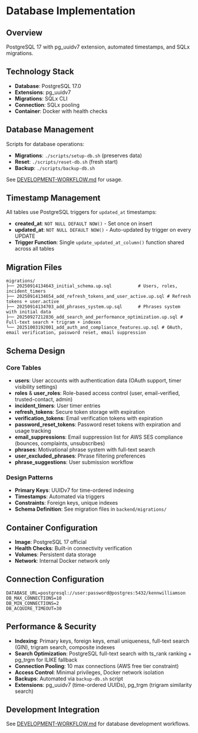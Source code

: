 # Database Implementation

## Overview
PostgreSQL 17 with pg_uuidv7 extension, automated timestamps, and SQLx migrations.

## Technology Stack
- **Database**: PostgreSQL 17.0
- **Extensions**: pg_uuidv7
- **Migrations**: SQLx CLI
- **Connection**: SQLx pooling
- **Container**: Docker with health checks

## Database Management
Scripts for database operations:
- **Migrations**: `./scripts/setup-db.sh` (preserves data)
- **Reset**: `./scripts/reset-db.sh` (fresh start)
- **Backup**: `./scripts/backup-db.sh`

See [DEVELOPMENT-WORKFLOW.md](DEVELOPMENT-WORKFLOW.md#database-development-workflow) for usage.

## Timestamp Management
All tables use PostgreSQL triggers for `updated_at` timestamps:
- **created_at**: `NOT NULL DEFAULT NOW()` - Set once on insert
- **updated_at**: `NOT NULL DEFAULT NOW()` - Auto-updated by trigger on every UPDATE
- **Trigger Function**: Single `update_updated_at_column()` function shared across all tables

## Migration Files
```
migrations/
├── 20250914134643_initial_schema.up.sql          # Users, roles, incident_timers
├── 20250914134654_add_refresh_tokens_and_user_active.up.sql # Refresh tokens + user.active
├── 20250914134703_add_phrases_system.up.sql      # Phrases system with initial data
├── 20250927212836_add_search_and_performance_optimization.up.sql # Full-text search + trigram + indexes
└── 20251003192001_add_auth_and_compliance_features.up.sql # OAuth, email verification, password reset, email suppression
```

## Schema Design

### Core Tables
- **users**: User accounts with authentication data (OAuth support, timer visibility settings)
- **roles** & **user_roles**: Role-based access control (user, email-verified, trusted-contact, admin)
- **incident_timers**: User timer entries
- **refresh_tokens**: Secure token storage with expiration
- **verification_tokens**: Email verification tokens with expiration
- **password_reset_tokens**: Password reset tokens with expiration and usage tracking
- **email_suppressions**: Email suppression list for AWS SES compliance (bounces, complaints, unsubscribes)
- **phrases**: Motivational phrase system with full-text search
- **user_excluded_phrases**: Phrase filtering preferences
- **phrase_suggestions**: User submission workflow

### Design Patterns
- **Primary Keys**: UUIDv7 for time-ordered indexing
- **Timestamps**: Automated via triggers
- **Constraints**: Foreign keys, unique indexes
- **Schema Definition**: See migration files in `backend/migrations/`

## Container Configuration
- **Image**: PostgreSQL 17 official
- **Health Checks**: Built-in connectivity verification
- **Volumes**: Persistent data storage
- **Network**: Internal Docker network only

## Connection Configuration
```env
DATABASE_URL=postgresql://user:password@postgres:5432/kennwilliamson
DB_MAX_CONNECTIONS=10
DB_MIN_CONNECTIONS=2
DB_ACQUIRE_TIMEOUT=30
```

## Performance & Security
- **Indexing**: Primary keys, foreign keys, email uniqueness, full-text search (GIN), trigram search, composite indexes
- **Search Optimization**: PostgreSQL full-text search with ts_rank ranking + pg_trgm for ILIKE fallback
- **Connection Pooling**: 10 max connections (AWS free tier constraint)
- **Access Control**: Minimal privileges, Docker network isolation
- **Backups**: Automated via `backup-db.sh` script
- **Extensions**: pg_uuidv7 (time-ordered UUIDs), pg_trgm (trigram similarity search)

## Development Integration
See [DEVELOPMENT-WORKFLOW.md](DEVELOPMENT-WORKFLOW.md#database-development-workflow) for database development workflows.